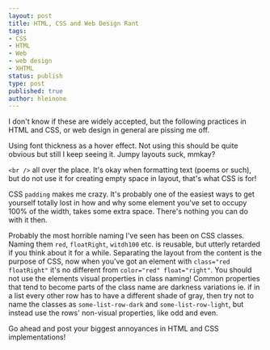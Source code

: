 ```yaml
--- 
layout: post
title: HTML, CSS and Web Design Rant
tags: 
- CSS
- HTML
- Web
- web design
- XHTML
status: publish
type: post
published: true
author: hleinone
---
```


I don't know if these are widely accepted, but the following practices in HTML and CSS, or web design in general are pissing me off.

Using font thickness as a hover effect. Not using this should be quite obvious but still I keep seeing it. Jumpy layouts suck, mmkay?

`<br />` all over the place. It's okay when formatting text (poems or such), but do not use it for creating empty space in layout, that's what CSS is for!

CSS `padding` makes me crazy. It's probably one of the easiest ways to get yourself totally lost in how and why some element you've set to occupy 100% of the width, takes some extra space. There's nothing you can do with it then.

Probably the most horrible naming I've seen has been on CSS classes. Naming them `red`, `floatRight`, `witdh100` etc. is reusable, but utterly retarded if you think about it for a while. Separating the layout from the content is the purpose of CSS, now when you've got an element with `class="red floatRight"` it's no different from `color="red" float="right"`. You should not use the elements visual properties in class naming! Common properties that tend to become parts of the class name are darkness variations ie. if in a list every other row has to have a different shade of gray, then try not to name the classes as `some-list-row-dark` and `some-list-row-light`, but instead use the rows' non-visual properties, like odd and even.

Go ahead and post your biggest annoyances in HTML and CSS implementations!
